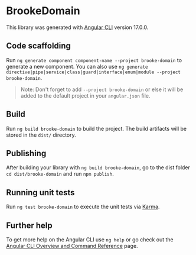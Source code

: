 # BrookeDomain

This library was generated with [Angular CLI](https://github.com/angular/angular-cli) version 17.0.0.

## Code scaffolding

Run `ng generate component component-name --project brooke-domain` to generate a new component. You can also use `ng generate directive|pipe|service|class|guard|interface|enum|module --project brooke-domain`.
> Note: Don't forget to add `--project brooke-domain` or else it will be added to the default project in your `angular.json` file. 

## Build

Run `ng build brooke-domain` to build the project. The build artifacts will be stored in the `dist/` directory.

## Publishing

After building your library with `ng build brooke-domain`, go to the dist folder `cd dist/brooke-domain` and run `npm publish`.

## Running unit tests

Run `ng test brooke-domain` to execute the unit tests via [Karma](https://karma-runner.github.io).

## Further help

To get more help on the Angular CLI use `ng help` or go check out the [Angular CLI Overview and Command Reference](https://angular.io/cli) page.
